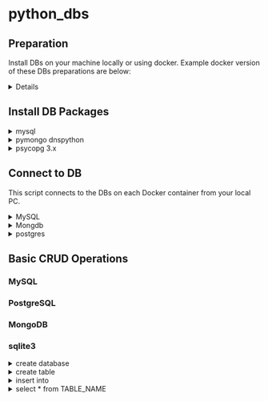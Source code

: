 # python_dbs

## Preparation

Install DBs on your machine locally or using docker.
Example docker version of these DBs preparations are below:

<details>

[docker-mysql](https://github.com/enginearn/docker-mysql-latest-jp)

[docker-mongodb](https://github.com/enginearn/docker-mongodb-latest)

[docker-postgresql](https://github.com/enginearn/docker-postgresql-latest)

</details>

## Install DB Packages

<details>
<summary>mysql</summary>

``` Powershell
pip install mysql
Collecting mysql
  Downloading mysql-0.0.3-py3-none-any.whl (1.2 kB)
Collecting mysqlclient
  Using cached mysqlclient-2.1.1-cp310-cp310-win_amd64.whl (178 kB)
Installing collected packages: mysqlclient, mysql
Successfully installed mysql-0.0.3 mysqlclient-2.1.1
```

</details>

<details>
<summary>pymongo dnspython</summary>

``` Powershell
pip install pymongo dnspython
Collecting pymongo
  Using cached pymongo-4.1.1-cp310-cp310-win_amd64.whl (365 kB)
Collecting dnspython
  Downloading dnspython-2.2.1-py3-none-any.whl (269 kB)
     ━━━━━━━━━━━━━━━━━━━━━━━━━━━━━━━━━━━━━━━━ 269.1/269.1 kB 4.2 MB/s eta 0:00:00
Installing collected packages: pymongo, dnspython
Successfully installed dnspython-2.2.1 pymongo-4.1.1
```

</details>

<details>
<summary>psycopg 3.x</summary>

``` PowerShell
pip install psycopg[binary]
Collecting psycopg[binary]
  Downloading psycopg-3.0.15-py3-none-any.whl (144 kB)
     ━━━━━━━━━━━━━━━━━━━━━━━━━━━━━━━━━━━━━━━━ 144.1/144.1 kB 1.4 MB/s eta 0:00:00
Collecting tzdata
  Using cached tzdata-2022.1-py2.py3-none-any.whl (339 kB)
Collecting psycopg-binary==3.0.15
  Downloading psycopg_binary-3.0.15-cp310-cp310-win_amd64.whl (2.9 MB)
     ━━━━━━━━━━━━━━━━━━━━━━━━━━━━━━━━━━━━━━━━ 2.9/2.9 MB 1.3 MB/s eta 0:00:00
Installing collected packages: tzdata, psycopg-binary, psycopg
Successfully installed psycopg-3.0.15 psycopg-binary-3.0.15 tzdata-2022.1
```

</details>

## Connect to DB

This script connects to the DBs on each Docker container from your local PC.

<details>
<summary>MySQL</summary>

``` Python
def mysql_connect():
    try:
        mysql_cn = mysql.connect(user='root', password='secret', host='localhost', port=3307)
        print("Connected to MySQL!")
        return mysql_cn

    except mysql.Error as e:
        print(f"MySQL: {e}")
        return None
```

</details>

<details>
<summary>Mongdb</summary>

``` Python
def mongo_connect():
    try:
        client = pymongo.MongoClient("localhost", 27017)
        print("Connected to MongoDB!")
        return client

    except pymongo.errors.ConnectionFailure as e:
        print(e)
        return None
```

</details>

<details>
<summary>postgres</summary>

``` Python
def postgres_connect():
    try:
        psql_cn = psycopg.connect("user=postgres password=mysecretpassword port=5432 host=localhost")
        print("Connected to PostgreSQL!")
        return psql_cn

    except psycopg.Error as e:
        print(f"postgres: {e}")
        return None
```

</details>

## Basic CRUD Operations

### MySQL

### PostgreSQL

### MongoDB

### sqlite3

<details>
<summary>create database</summary>

``` sqlite3
sqlite3 sqlite/test1.db # この時点ではDBが存在しない
SQLite version 3.39.2 2022-07-21 15:24:47
Enter ".help" for usage hints.
sqlite>
```

</details>


<details>
<summary>create table</summary>

``` sqlite3
sqlite> create table test (id integer primary key, date text); # ここでDBが作成される
```

</details>

<details>
<summary>insert into</summary>

``` sqlite3
sqlite> insert into  test(date) values("1970-01-01 00:00");
```

</details>

<details>
<summary>select * from TABLE_NAME</summary>

``` sqlite3
sqlite> select * from test;
1|1970-01-01 00:00
```

</details>
